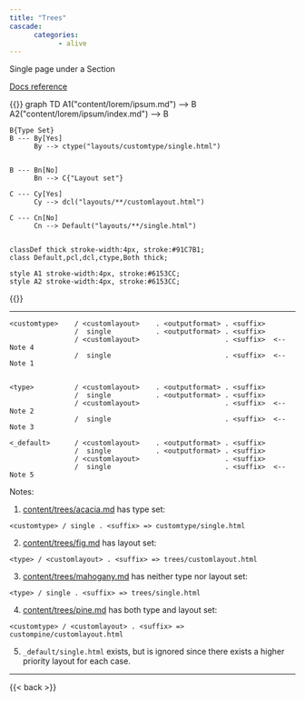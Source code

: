 ```yaml
---
title: "Trees"
cascade:
      categories:
            - alive
---
```


Single page under a Section

[Docs reference](https://gohugo.io/templates/lookup-order/#examples-layout-lookup-for-regular-pages)

{{<mermaid>}}
graph TD
    A1("content/lorem/ipsum.md") --> B
    A2("content/lorem/ipsum/index.md") --> B
    
    B{Type Set}
    B --- By[Yes]
          By --> ctype("layouts/customtype/single.html")
    

    B --- Bn[No]
          Bn --> C{"Layout set"}

    C --- Cy[Yes]
          Cy --> dcl("layouts/**/customlayout.html")

    C --- Cn[No]
          Cn --> Default("layouts/**/single.html")
    

    classDef thick stroke-width:4px, stroke:#91C7B1;
    class Default,pcl,dcl,ctype,Both thick;

    style A1 stroke-width:4px, stroke:#6153CC;
    style A2 stroke-width:4px, stroke:#6153CC;

{{</mermaid>}}

---


```
<customtype>    / <customlayout>    . <outputformat> . <suffix>
                /  single           . <outputformat> . <suffix>
                / <customlayout>                     . <suffix>  <-- Note 4
                /  single                            . <suffix>  <-- Note 1


<type>          / <customlayout>    . <outputformat> . <suffix>
                /  single           . <outputformat> . <suffix>
                / <customlayout>                     . <suffix>  <-- Note 2
                /  single                            . <suffix>  <-- Note 3
                  
<_default>      / <customlayout>    . <outputformat> . <suffix>
                /  single           . <outputformat> . <suffix>
                / <customlayout>                     . <suffix>  
                /  single                            . <suffix>  <-- Note 5

```


Notes:

1. [content/trees/acacia.md](acacia) has type set:
```
<customtype> / single . <suffix> => customtype/single.html
```

2. [content/trees/fig.md](fig) has layout set:
```
<type> / <customlayout> . <suffix> => trees/customlayout.html
```

3. [content/trees/mahogany.md](mahogany) has neither type nor layout set:
```
<type> / single . <suffix> => trees/single.html
```

4. [content/trees/pine.md](pine) has both type and layout set:
```
<customtype> / <customlayout> . <suffix> => custompine/customlayout.html
```

5. `_default/single.html` exists, but is ignored since there exists a higher priority layout for each case.

---


{{< back >}}
